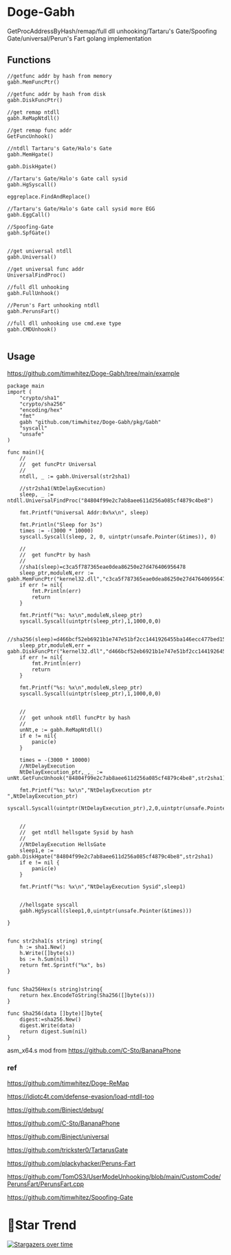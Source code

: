 # Doge-Gabh
GetProcAddressByHash/remap/full dll unhooking/Tartaru's Gate/Spoofing Gate/universal/Perun's Fart golang implementation

## Functions
```
//getfunc addr by hash from memory
gabh.MemFuncPtr()

//getfunc addr by hash from disk
gabh.DiskFuncPtr()

//get remap ntdll
gabh.ReMapNtdll()

//get remap func addr
GetFuncUnhook()

//ntdll Tartaru's Gate/Halo's Gate
gabh.MemHgate()

gabh.DiskHgate()

//Tartaru's Gate/Halo's Gate call sysid
gabh.HgSyscall()

eggreplace.FindAndReplace()

//Tartaru's Gate/Halo's Gate call sysid more EGG
gabh.EggCall()

//Spoofing-Gate
gabh.SpfGate()


//get universal ntdll
gabh.Universal()

//get universal func addr
UniversalFindProc()

//full dll unhooking
gabh.FullUnhook()

//Perun's Fart unhooking ntdll
gabh.PerunsFart()

//full dll unhooking use cmd.exe type
gabh.CMDUnhook()


```

## Usage
https://github.com/timwhitez/Doge-Gabh/tree/main/example

```
package main
import (
	"crypto/sha1"
	"crypto/sha256"
	"encoding/hex"
	"fmt"
	gabh "github.com/timwhitez/Doge-Gabh/pkg/Gabh"
	"syscall"
	"unsafe"
)

func main(){
	//
	//	get funcPtr Universal
	//
	ntdll, _ := gabh.Universal(str2sha1)

	//str2sha1(NtDelayExecution)
	sleep, _ := ntdll.UniversalFindProc("84804f99e2c7ab8aee611d256a085cf4879c4be8")

	fmt.Printf("Universal Addr:0x%x\n", sleep)

	fmt.Println("Sleep for 3s")
	times := -(3000 * 10000)
	syscall.Syscall(sleep, 2, 0, uintptr(unsafe.Pointer(&times)), 0)

	//
	//	get funcPtr by hash
	//
	//sha1(sleep)=c3ca5f787365eae0dea86250e27d476406956478
	sleep_ptr,moduleN,err := gabh.MemFuncPtr("kernel32.dll","c3ca5f787365eae0dea86250e27d476406956478",str2sha1)
	if err != nil{
		fmt.Println(err)
		return
	}

	fmt.Printf("%s: %x\n",moduleN,sleep_ptr)
	syscall.Syscall(uintptr(sleep_ptr),1,1000,0,0)

	//sha256(sleep)=d466bcf52eb6921b1e747e51bf2cc1441926455ba146ecc477bed1574e44f9c0
	sleep_ptr,moduleN,err = gabh.DiskFuncPtr("kernel32.dll","d466bcf52eb6921b1e747e51bf2cc1441926455ba146ecc477bed1574e44f9c0",Sha256Hex)
	if err != nil{
		fmt.Println(err)
		return
	}

	fmt.Printf("%s: %x\n",moduleN,sleep_ptr)
	syscall.Syscall(uintptr(sleep_ptr),1,1000,0,0)


	//
	//	get unhook ntdll funcPtr by hash
	//
	unNt,e := gabh.ReMapNtdll()
	if e != nil{
		panic(e)
	}
	
	times = -(3000 * 10000)
	//NtDelayExecution
	NtDelayExecution_ptr,_,_ := unNt.GetFuncUnhook("84804f99e2c7ab8aee611d256a085cf4879c4be8",str2sha1)

	fmt.Printf("%s: %x\n","NtDelayExecution ptr ",NtDelayExecution_ptr)
	syscall.Syscall(uintptr(NtDelayExecution_ptr),2,0,uintptr(unsafe.Pointer(&times)),0)


	//
	//	get ntdll hellsgate Sysid by hash
	//
	//NtDelayExecution HellsGate
	sleep1,e := gabh.DiskHgate("84804f99e2c7ab8aee611d256a085cf4879c4be8",str2sha1)
	if e != nil {
		panic(e)
	}

	fmt.Printf("%s: %x\n","NtDelayExecution Sysid",sleep1)


	//hellsgate syscall
	gabh.HgSyscall(sleep1,0,uintptr(unsafe.Pointer(&times)))

}


func str2sha1(s string) string{
	h := sha1.New()
	h.Write([]byte(s))
	bs := h.Sum(nil)
	return fmt.Sprintf("%x", bs)
}


func Sha256Hex(s string)string{
	return hex.EncodeToString(Sha256([]byte(s)))
}

func Sha256(data []byte)[]byte{
	digest:=sha256.New()
	digest.Write(data)
	return digest.Sum(nil)
}

```

asm_x64.s mod from https://github.com/C-Sto/BananaPhone


### ref
https://github.com/timwhitez/Doge-ReMap

https://idiotc4t.com/defense-evasion/load-ntdll-too

https://github.com/Binject/debug/

https://github.com/C-Sto/BananaPhone

https://github.com/Binject/universal

https://github.com/trickster0/TartarusGate

https://github.com/plackyhacker/Peruns-Fart

https://github.com/TomOS3/UserModeUnhooking/blob/main/CustomCode/PerunsFart/PerunsFart.cpp

https://github.com/timwhitez/Spoofing-Gate


# 🚀Star Trend
[![Stargazers over time](https://starchart.cc/timwhitez/Doge-Gabh.svg)](https://starchart.cc/timwhitez/Doge-Gabh)


